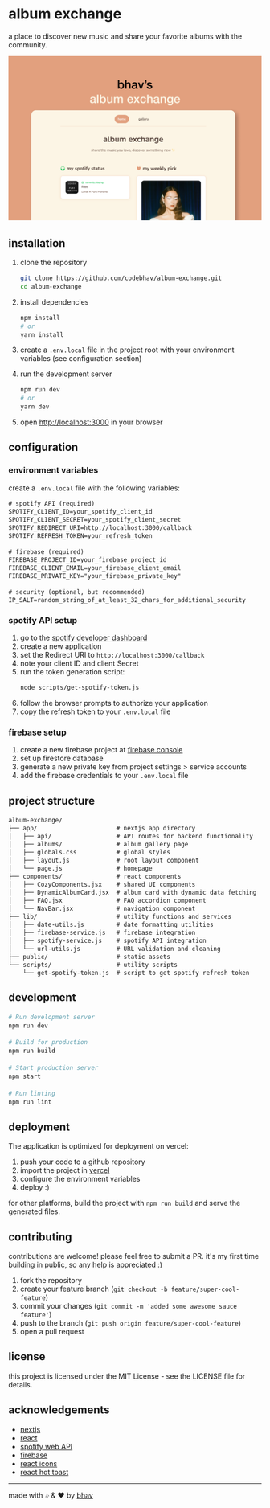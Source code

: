 # album exchange

a place to discover new music and share your favorite albums with the community.

![Album Exchange](/album-exchange.png)

## installation

1. clone the repository

    ```bash
    git clone https://github.com/codebhav/album-exchange.git
    cd album-exchange
    ```

2. install dependencies

    ```bash
    npm install
    # or
    yarn install
    ```

3. create a `.env.local` file in the project root with your environment variables (see configuration section)

4. run the development server

    ```bash
    npm run dev
    # or
    yarn dev
    ```

5. open [http://localhost:3000](http://localhost:3000) in your browser

## configuration

### environment variables

create a `.env.local` file with the following variables:

```env
# spotify API (required)
SPOTIFY_CLIENT_ID=your_spotify_client_id
SPOTIFY_CLIENT_SECRET=your_spotify_client_secret
SPOTIFY_REDIRECT_URI=http://localhost:3000/callback
SPOTIFY_REFRESH_TOKEN=your_refresh_token

# firebase (required)
FIREBASE_PROJECT_ID=your_firebase_project_id
FIREBASE_CLIENT_EMAIL=your_firebase_client_email
FIREBASE_PRIVATE_KEY="your_firebase_private_key"

# security (optional, but recommended)
IP_SALT=random_string_of_at_least_32_chars_for_additional_security
```

### spotify API setup

1. go to the [spotify developer dashboard](https://developer.spotify.com/dashboard/)
2. create a new application
3. set the Redirect URI to `http://localhost:3000/callback`
4. note your client ID and client Secret
5. run the token generation script:
    ```bash
    node scripts/get-spotify-token.js
    ```
6. follow the browser prompts to authorize your application
7. copy the refresh token to your `.env.local` file

### firebase setup

1. create a new firebase project at [firebase console](https://console.firebase.google.com/)
2. set up firestore database
3. generate a new private key from project settings > service accounts
4. add the firebase credentials to your `.env.local` file

## project structure

```
album-exchange/
├── app/                      # nextjs app directory
│   ├── api/                  # API routes for backend functionality
│   ├── albums/               # album gallery page
│   ├── globals.css           # global styles
│   ├── layout.js             # root layout component
│   └── page.js               # homepage
├── components/               # react components
│   ├── CozyComponents.jsx    # shared UI components
│   ├── DynamicAlbumCard.jsx  # album card with dynamic data fetching
│   ├── FAQ.jsx               # FAQ accordion component
│   └── NavBar.jsx            # navigation component
├── lib/                      # utility functions and services
│   ├── date-utils.js         # date formatting utilities
│   ├── firebase-service.js   # firebase integration
│   ├── spotify-service.js    # spotify API integration
│   └── url-utils.js          # URL validation and cleaning
├── public/                   # static assets
└── scripts/                  # utility scripts
    └── get-spotify-token.js  # script to get spotify refresh token
```

## development

```bash
# Run development server
npm run dev

# Build for production
npm run build

# Start production server
npm start

# Run linting
npm run lint
```

## deployment

The application is optimized for deployment on vercel:

1. push your code to a github repository
2. import the project in [vercel](https://vercel.com)
3. configure the environment variables
4. deploy :)

for other platforms, build the project with `npm run build` and serve the generated files.

## contributing

contributions are welcome! please feel free to submit a PR. it's my first time building
in public, so any help is appreciated :)

1. fork the repository
2. create your feature branch (`git checkout -b feature/super-cool-feature`)
3. commit your changes (`git commit -m 'added some awesome sauce feature'`)
4. push to the branch (`git push origin feature/super-cool-feature`)
5. open a pull request

## license

this project is licensed under the MIT License - see the LICENSE file for details.

## acknowledgements

-   [nextjs](https://nextjs.org/)
-   [react](https://reactjs.org/)
-   [spotify web API](https://developer.spotify.com/documentation/web-api/)
-   [firebase](https://firebase.google.com/)
-   [react icons](https://react-icons.github.io/react-icons/)
-   [react hot toast](https://react-hot-toast.com/)

---

made with 🎶 & ❤️ by [bhav](https://whybhav.in/)
